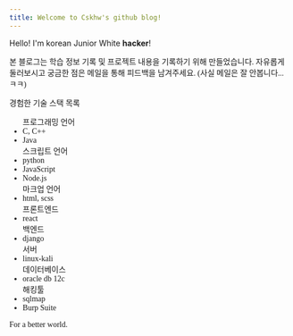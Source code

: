 ```yaml
---
title: Welcome to Cskhw's github blog!
---
```

<link href="https://fonts.googleapis.com/css?family=Noto+Serif+KR&display=swap" rel="stylesheet">

Hello! I'm korean Junior White **hacker**!

<span style="font-family: 'Noto Serif Kr', serif;">
본 블로그는 학습 정보 기록 및 프로젝트 내용을 기록하기 위해 만들었습니다.
자유롭게 둘러보시고 궁금한 점은 메일을 통해 피드백을 남겨주세요. (사실 메일은 잘 안봅니다...ㅋㅋ)

경험한 기술 스택 목록

<ul style="font-family: 'Noto Serif Kr', serif;">
프로그래밍 언어<br>
    <li>C, C++</li>
    <li>Java</li>
스크립트 언어<br>
    <li>python</li>
    <li>JavaScript</li>
    <li>Node.js</li>
마크업 언어<br>
    <li>html, scss</li>
프론트엔드<br>
    <li>react</li>
백엔드<br>
    <li>django</li>
서버<br>
    <li>linux-kali</li>
데이터베이스<br>
    <li>oracle db 12c</li>
해킹툴<br>
    <li>sqlmap</li>
    <li>Burp Suite</li>
</ul>

For a better world.

